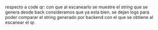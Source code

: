 respecto a code qr: con que al escanearlo se muestre el string que se genera desde back consideramos que ya esta bien.
se dejan logs para poder comparar el string generado por backend con el que se obtiene al escanear el qr.